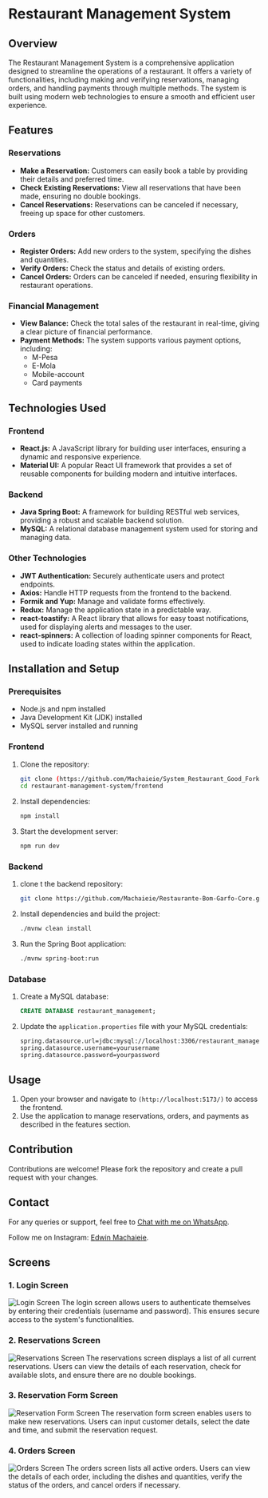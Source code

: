 # Restaurant Management System

## Overview

The Restaurant Management System is a comprehensive application designed to streamline the operations of a restaurant. It offers a variety of functionalities, including making and verifying reservations, managing orders, and handling payments through multiple methods. The system is built using modern web technologies to ensure a smooth and efficient user experience.

## Features

### Reservations
- **Make a Reservation:** Customers can easily book a table by providing their details and preferred time.
- **Check Existing Reservations:** View all reservations that have been made, ensuring no double bookings.
- **Cancel Reservations:** Reservations can be canceled if necessary, freeing up space for other customers.

### Orders
- **Register Orders:** Add new orders to the system, specifying the dishes and quantities.
- **Verify Orders:** Check the status and details of existing orders.
- **Cancel Orders:** Orders can be canceled if needed, ensuring flexibility in restaurant operations.

### Financial Management
- **View Balance:** Check the total sales of the restaurant in real-time, giving a clear picture of financial performance.
- **Payment Methods:** The system supports various payment options, including:
  - M-Pesa
  - E-Mola
  - Mobile-account
  - Card payments

## Technologies Used

### Frontend
- **React.js:** A JavaScript library for building user interfaces, ensuring a dynamic and responsive experience.
- **Material UI:** A popular React UI framework that provides a set of reusable components for building modern and intuitive interfaces.

### Backend
- **Java Spring Boot:** A framework for building RESTful web services, providing a robust and scalable backend solution.
- **MySQL:** A relational database management system used for storing and managing data.

### Other Technologies
- **JWT Authentication:** Securely authenticate users and protect endpoints.
- **Axios:** Handle HTTP requests from the frontend to the backend.
- **Formik and Yup:** Manage and validate forms effectively.
- **Redux:** Manage the application state in a predictable way.
- **react-toastify:** A React library that allows for easy toast notifications, used for displaying alerts and messages to the user.
- **react-spinners:** A collection of loading spinner components for React, used to indicate loading states within the application.

## Installation and Setup

### Prerequisites
- Node.js and npm installed
- Java Development Kit (JDK) installed
- MySQL server installed and running

### Frontend
1. Clone the repository:
   ```bash
   git clone (https://github.com/Machaieie/System_Restaurant_Good_Fork).git
   cd restaurant-management-system/frontend
   ```
2. Install dependencies:
   ```bash
   npm install
   ```
3. Start the development server:
   ```bash
   npm run dev
   ```

### Backend
1. clone t the backend repository:
   ```bash
   git clone https://github.com/Machaieie/Restaurante-Bom-Garfo-Core.git
   ```
2. Install dependencies and build the project:
   ```bash
   ./mvnw clean install
   ```
3. Run the Spring Boot application:
   ```bash
   ./mvnw spring-boot:run
   ```

### Database
1. Create a MySQL database:
   ```sql
   CREATE DATABASE restaurant_management;
   ```
2. Update the `application.properties` file with your MySQL credentials:
   ```properties
   spring.datasource.url=jdbc:mysql://localhost:3306/restaurant_management
   spring.datasource.username=yourusername
   spring.datasource.password=yourpassword
   ```

## Usage

1. Open your browser and navigate to `(http://localhost:5173/)` to access the frontend.
2. Use the application to manage reservations, orders, and payments as described in the features section.

## Contribution

Contributions are welcome! Please fork the repository and create a pull request with your changes.

## Contact

For any queries or support, feel free to [Chat with me on WhatsApp](https://wa.me/258852895627).

Follow me on Instagram: [Edwin Machaieie](https://www.instagram.com/edwin_machaieie/).



## Screens 

### 1. Login Screen
![Login Screen](./src/assets/SystemImages/TelaLogin.png)
The login screen allows users to authenticate themselves by entering their credentials (username and password). This ensures secure access to the system's functionalities.

### 2. Reservations Screen
![Reservations Screen](./src/assets/SystemImages/telareservas.png)
The reservations screen displays a list of all current reservations. Users can view the details of each reservation, check for available slots, and ensure there are no double bookings.

### 3. Reservation Form Screen
![Reservation Form Screen](./src/assets/SystemImages/telareserva.png)
The reservation form screen enables users to make new reservations. Users can input customer details, select the date and time, and submit the reservation request.

### 4. Orders Screen
![Orders Screen](./src/assets/SystemImages/telaPedidos.png)
The orders screen lists all active orders. Users can view the details of each order, including the dishes and quantities, verify the status of the orders, and cancel orders if necessary.
